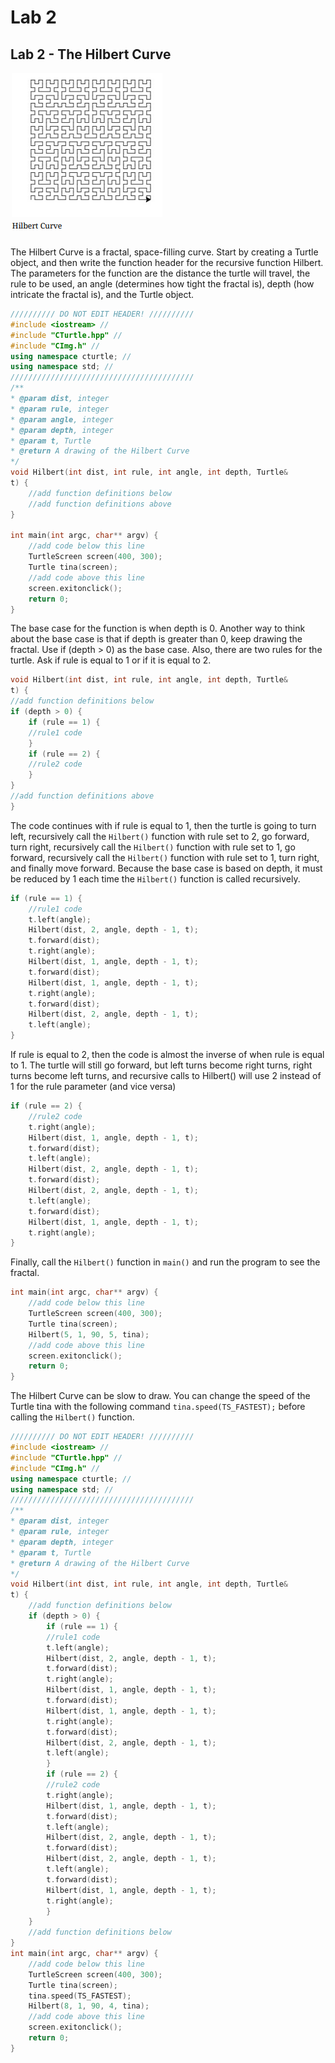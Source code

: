 # Lab 2
## Lab 2 - The Hilbert Curve

![Hilbert Curve](_assets/hilbert.png)

The Hilbert Curve is a fractal, space-filling curve. Start by creating a Turtle object, and then write the function header for the recursive function Hilbert. The parameters for the function are the distance the turtle will travel, the rule to be used, an angle (determines how tight the fractal is), depth (how intricate the fractal is), and the Turtle object.

```cpp
////////// DO NOT EDIT HEADER! //////////
#include <iostream> //
#include "CTurtle.hpp" //
#include "CImg.h" //
using namespace cturtle; //
using namespace std; //
/////////////////////////////////////////
/**
* @param dist, integer
* @param rule, integer
* @param angle, integer
* @param depth, integer
* @param t, Turtle
* @return A drawing of the Hilbert Curve
*/
void Hilbert(int dist, int rule, int angle, int depth, Turtle&
t) {
    //add function definitions below
    //add function definitions above
}

int main(int argc, char** argv) {
    //add code below this line
    TurtleScreen screen(400, 300);
    Turtle tina(screen);
    //add code above this line
    screen.exitonclick();
    return 0;
}
```

The base case for the function is when depth is 0. Another way to think about the base case is that if depth is greater than 0, keep drawing the fractal. Use if (depth > 0) as the base case. Also, there are two rules for the turtle. Ask if rule is equal to 1 or if it is equal to 2.

```cpp
void Hilbert(int dist, int rule, int angle, int depth, Turtle&
t) {
//add function definitions below
if (depth > 0) {
    if (rule == 1) {
    //rule1 code
    }
    if (rule == 2) {
    //rule2 code
    }
}
//add function definitions above
}
```

The code continues with if rule is equal to 1, then the turtle is going to turn left, recursively call the `Hilbert()` function with rule set to 2, go forward, turn right, recursively call the `Hilbert()` function with rule set to 1, go forward, recursively call the `Hilbert()` function with rule set to 1, turn right, and finally move forward. Because the base case is based on depth, it must be reduced by 1 each time the `Hilbert()` function is called recursively.

```cpp
if (rule == 1) {
    //rule1 code
    t.left(angle);
    Hilbert(dist, 2, angle, depth - 1, t);
    t.forward(dist);
    t.right(angle);
    Hilbert(dist, 1, angle, depth - 1, t);
    t.forward(dist);
    Hilbert(dist, 1, angle, depth - 1, t);
    t.right(angle);
    t.forward(dist);
    Hilbert(dist, 2, angle, depth - 1, t);
    t.left(angle);
}
```

If rule is equal to 2, then the code is almost the inverse of when rule is equal to 1. The turtle will still go forward, but left turns become right turns, right turns become left turns, and recursive calls to Hilbert() will use 2 instead of 1 for the rule parameter (and vice versa)

```cpp
if (rule == 2) {
    //rule2 code
    t.right(angle);
    Hilbert(dist, 1, angle, depth - 1, t);
    t.forward(dist);
    t.left(angle);
    Hilbert(dist, 2, angle, depth - 1, t);
    t.forward(dist);
    Hilbert(dist, 2, angle, depth - 1, t);
    t.left(angle);
    t.forward(dist);
    Hilbert(dist, 1, angle, depth - 1, t);
    t.right(angle);
}
```

Finally, call the `Hilbert()` function in `main()` and run the program to see the fractal.

```cpp
int main(int argc, char** argv) {
    //add code below this line
    TurtleScreen screen(400, 300);
    Turtle tina(screen);
    Hilbert(5, 1, 90, 5, tina);
    //add code above this line
    screen.exitonclick();
    return 0;
}
```

The Hilbert Curve can be slow to draw. You can change the speed of the Turtle tina with the following command `tina.speed(TS_FASTEST);` before calling the `Hilbert()` function.

```cpp
////////// DO NOT EDIT HEADER! //////////
#include <iostream> //
#include "CTurtle.hpp" //
#include "CImg.h" //
using namespace cturtle; //
using namespace std; //
/////////////////////////////////////////
/**
* @param dist, integer
* @param rule, integer
* @param depth, integer
* @param t, Turtle
* @return A drawing of the Hilbert Curve
*/
void Hilbert(int dist, int rule, int angle, int depth, Turtle&
t) {
    //add function definitions below
    if (depth > 0) {
        if (rule == 1) {
        //rule1 code
        t.left(angle);
        Hilbert(dist, 2, angle, depth - 1, t);
        t.forward(dist);
        t.right(angle);
        Hilbert(dist, 1, angle, depth - 1, t);
        t.forward(dist);
        Hilbert(dist, 1, angle, depth - 1, t);
        t.right(angle);
        t.forward(dist);
        Hilbert(dist, 2, angle, depth - 1, t);
        t.left(angle);
        }
        if (rule == 2) {
        //rule2 code
        t.right(angle);
        Hilbert(dist, 1, angle, depth - 1, t);
        t.forward(dist);
        t.left(angle);
        Hilbert(dist, 2, angle, depth - 1, t);
        t.forward(dist);
        Hilbert(dist, 2, angle, depth - 1, t);
        t.left(angle);
        t.forward(dist);
        Hilbert(dist, 1, angle, depth - 1, t);
        t.right(angle);
        }
    }
    //add function definitions below
}
int main(int argc, char** argv) {
    //add code below this line
    TurtleScreen screen(400, 300);
    Turtle tina(screen);
    tina.speed(TS_FASTEST);
    Hilbert(8, 1, 90, 4, tina);
    //add code above this line
    screen.exitonclick();
    return 0;
}
```



